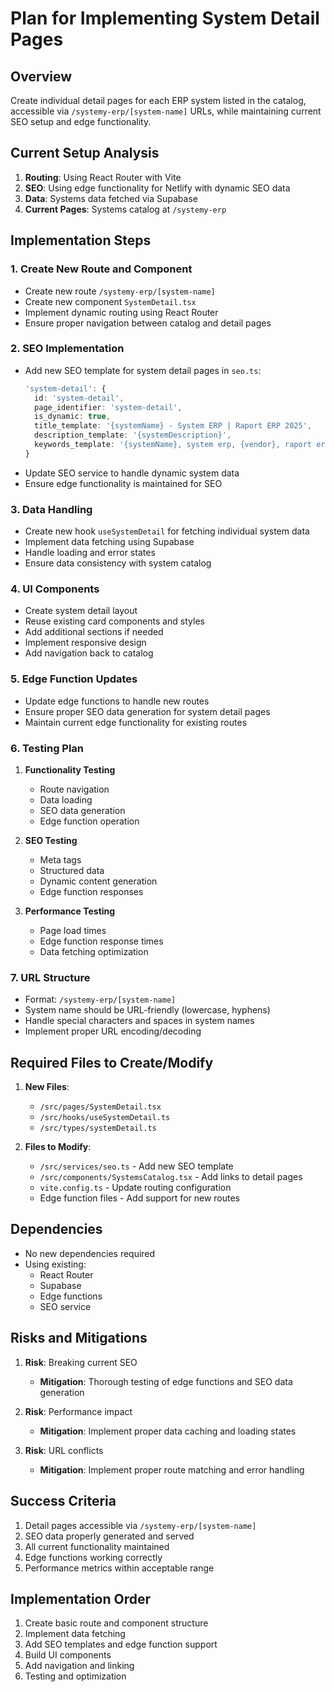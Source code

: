 # Plan for Implementing System Detail Pages

## Overview
Create individual detail pages for each ERP system listed in the catalog, accessible via `/systemy-erp/[system-name]` URLs, while maintaining current SEO setup and edge functionality.

## Current Setup Analysis
1. **Routing**: Using React Router with Vite
2. **SEO**: Using edge functionality for Netlify with dynamic SEO data
3. **Data**: Systems data fetched via Supabase
4. **Current Pages**: Systems catalog at `/systemy-erp`

## Implementation Steps

### 1. Create New Route and Component
- Create new route `/systemy-erp/[system-name]`
- Create new component `SystemDetail.tsx`
- Implement dynamic routing using React Router
- Ensure proper navigation between catalog and detail pages

### 2. SEO Implementation
- Add new SEO template for system detail pages in `seo.ts`:
  ```typescript
  'system-detail': {
    id: 'system-detail',
    page_identifier: 'system-detail',
    is_dynamic: true,
    title_template: '{systemName} - System ERP | Raport ERP 2025',
    description_template: '{systemDescription}',
    keywords_template: '{systemName}, system erp, {vendor}, raport erp'
  }
  ```
- Update SEO service to handle dynamic system data
- Ensure edge functionality is maintained for SEO

### 3. Data Handling
- Create new hook `useSystemDetail` for fetching individual system data
- Implement data fetching using Supabase
- Handle loading and error states
- Ensure data consistency with system catalog

### 4. UI Components
- Create system detail layout
- Reuse existing card components and styles
- Add additional sections if needed
- Implement responsive design
- Add navigation back to catalog

### 5. Edge Function Updates
- Update edge functions to handle new routes
- Ensure proper SEO data generation for system detail pages
- Maintain current edge functionality for existing routes

### 6. Testing Plan
1. **Functionality Testing**
   - Route navigation
   - Data loading
   - SEO data generation
   - Edge function operation

2. **SEO Testing**
   - Meta tags
   - Structured data
   - Dynamic content generation
   - Edge function responses

3. **Performance Testing**
   - Page load times
   - Edge function response times
   - Data fetching optimization

### 7. URL Structure
- Format: `/systemy-erp/[system-name]`
- System name should be URL-friendly (lowercase, hyphens)
- Handle special characters and spaces in system names
- Implement proper URL encoding/decoding

## Required Files to Create/Modify

1. **New Files**:
   - `/src/pages/SystemDetail.tsx`
   - `/src/hooks/useSystemDetail.ts`
   - `/src/types/systemDetail.ts`

2. **Files to Modify**:
   - `/src/services/seo.ts` - Add new SEO template
   - `/src/components/SystemsCatalog.tsx` - Add links to detail pages
   - `vite.config.ts` - Update routing configuration
   - Edge function files - Add support for new routes

## Dependencies
- No new dependencies required
- Using existing:
  - React Router
  - Supabase
  - Edge functions
  - SEO service

## Risks and Mitigations
1. **Risk**: Breaking current SEO
   - **Mitigation**: Thorough testing of edge functions and SEO data generation

2. **Risk**: Performance impact
   - **Mitigation**: Implement proper data caching and loading states

3. **Risk**: URL conflicts
   - **Mitigation**: Implement proper route matching and error handling

## Success Criteria
1. Detail pages accessible via `/systemy-erp/[system-name]`
2. SEO data properly generated and served
3. All current functionality maintained
4. Edge functions working correctly
5. Performance metrics within acceptable range

## Implementation Order
1. Create basic route and component structure
2. Implement data fetching
3. Add SEO templates and edge function support
4. Build UI components
5. Add navigation and linking
6. Testing and optimization
